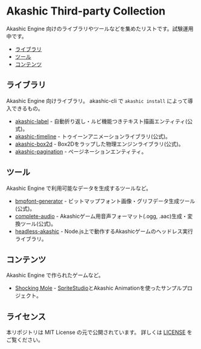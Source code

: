 # Akashic Third-party Collection

Akashic Engine 向けのライブラリやツールなどを集めたリストです。試験運用中です。

* [ライブラリ](#libraries)
* [ツール](#tools)
* [コンテンツ](#contents)

## ライブラリ <a name="libraries"></a>

Akashic Engine 向けライブラリ。 akashic-cli で `akashic install` によって導入できるもの。

* [akashic-label](https://github.com/akashic-games/akashic-label) - 自動折り返し・ルビ機能つきテキスト描画エンティティ(公式)。
* [akashic-timeline](https://github.com/akashic-games/akashic-timeline) - トゥイーンアニメーションライブラリ(公式)。
* [akashic-box2d](https://github.com/akashic-games/akashic-box2d) - Box2Dをラップした物理エンジンライブラリ(公式)。
* [akashic-pagination](https://github.com/pocketberserker/akashic-pagination) - ページネーションエンティティ。

## ツール <a name="tools"></a>

Akashic Engine で利用可能なデータを生成するツールなど。

* [bmpfont-generator](https://github.com/akashic-games/bmpfont-generator) - ビットマップフォント画像・グリフデータ生成ツール(公式)。
* [complete-audio](https://github.com/akashic-games/complete-audio) - Akashicゲーム用音声フォーマット(.ogg, .aac)生成・変換ツール(公式)。
* [headless-akashic](https://github.com/xnv/headless-akashic) - Node.js上で動作するAkashicゲームのヘッドレス実行ライブラリ。

## コンテンツ <a name="contents"></a>

Akashic Engine で作られたゲームなど。

* [Shocking Mole](https://github.com/akashic-games/shocking-mole) - [SpriteStudio](http://www.webtech.co.jp/spritestudio/)とAkashic Animationを使ったサンプルプロジェクト。

## ライセンス

本リポジトリは MIT License の元で公開されています。 詳しくは [LICENSE](./LICENSE) をご覧ください。

